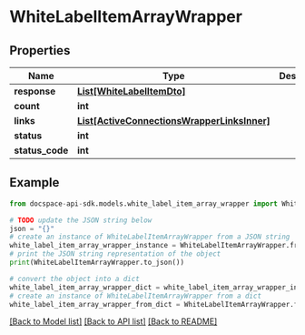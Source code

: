 # WhiteLabelItemArrayWrapper

## Properties

Name | Type | Description | Notes
------------ | ------------- | ------------- | -------------
**response** | [**List[WhiteLabelItemDto]**](WhiteLabelItemDto.md) |  | [optional] 
**count** | **int** |  | [optional] 
**links** | [**List[ActiveConnectionsWrapperLinksInner]**](ActiveConnectionsWrapperLinksInner.md) |  | [optional] 
**status** | **int** |  | [optional] 
**status_code** | **int** |  | [optional] 

## Example

```python
from docspace-api-sdk.models.white_label_item_array_wrapper import WhiteLabelItemArrayWrapper

# TODO update the JSON string below
json = "{}"
# create an instance of WhiteLabelItemArrayWrapper from a JSON string
white_label_item_array_wrapper_instance = WhiteLabelItemArrayWrapper.from_json(json)
# print the JSON string representation of the object
print(WhiteLabelItemArrayWrapper.to_json())

# convert the object into a dict
white_label_item_array_wrapper_dict = white_label_item_array_wrapper_instance.to_dict()
# create an instance of WhiteLabelItemArrayWrapper from a dict
white_label_item_array_wrapper_from_dict = WhiteLabelItemArrayWrapper.from_dict(white_label_item_array_wrapper_dict)
```
[[Back to Model list]](../README.md#documentation-for-models) [[Back to API list]](../README.md#documentation-for-api-endpoints) [[Back to README]](../README.md)


